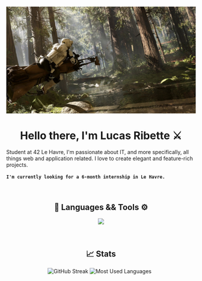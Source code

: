 ![](scouttrooper.jpg)

<h1 align="center">Hello there, I'm Lucas Ribette ⚔️</h1>

Student at 42 Le Havre, I'm passionate about IT, and more specifically, all things web and application related. I love to create elegant and feature-rich projects.

**`I'm currently looking for a 6-month internship in Le Havre.`**

<br>

<h2 align="center">🔧 Languages && Tools ⚙️</h2>
<p align="center">
  <a href="https://skillicons.dev">
    <img src="https://skillicons.dev/icons?i=cpp,c,js,django,py,html,php,docker,css,ps" />
  </a>
</p>

<br>

<h2 align="center">📈 Stats</h2>

<p align="center">
    <img alt="GitHub Streak" src="https://streak-stats.demolab.com?user=Lurik13&theme=shadow-red&date_format=M%20j%5B%2C%20Y%5D&mode=weekly&card_width=334&card_height=175" />
    <img height=175 alt="Most Used Languages" src="https://github-readme-stats.vercel.app/api/top-langs/?username=Lurik13&theme=shadow_red&layout=compact" />&nbsp;&nbsp;
</p>
